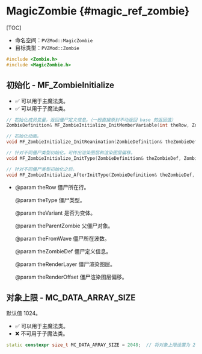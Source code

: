 # MagicZombie {#magic_ref_zombie}

[TOC]

* 命名空间：`PVZMod::MagicZombie`
* 目标类型：`PVZMod::Zombie`

```cpp
#include <Zombie.h>
#include <MagicZombie.h>
```

## 初始化 - MF_ZombieInitialize

* ✅ 可以用于主魔法类。
* ✅ 可以用于子魔法类。

```cpp
// 初始化成员变量，返回僵尸定义信息。（一般直接原封不动返回 base 的返回值）
ZombieDefinition& MF_ZombieInitialize_InitMemberVariable(int theRow, ZombieType theType, bool theVariant, Zombie* theParentZombie, int theFromWave, MagicZombie::ZombieInitialize_InitMemberVariable_t& base);

// 初始化动画。
void MF_ZombieInitialize_InitReanimation(ZombieDefinition& theZombieDef, MagicZombie::ZombieInitialize_InitReanimation_t& base);

// 针对不同僵尸类型初始化，可传出渲染图层和渲染图层偏移。
void MF_ZombieInitialize_InitType(ZombieDefinition& theZombieDef, Zombie* theParentZombie, RenderLayer& theRenderLayer, int& theRenderOffset, MagicZombie::ZombieInitialize_InitType_t& base);

// 针对不同僵尸类型初始化之后。
void MF_ZombieInitialize_AfterInitType(ZombieDefinition& theZombieDef, Zombie* theParentZombie, RenderLayer theRenderLayer, int theRenderOffset, MagicZombie::ZombieInitialize_AfterInitType_t& base);
```

* @param theRow 僵尸所在行。

  @param theType 僵尸类型。

  @param theVariant 是否为变体。

  @param theParentZombie 父僵尸对象。

  @param theFromWave 僵尸所在波数。

  @param theZombieDef 僵尸定义信息。

  @param theRenderLayer 僵尸渲染图层。

  @param theRenderOffset 僵尸渲染图层偏移。

## 对象上限 - MC_DATA_ARRAY_SIZE

默认值 1024。

* ✅ 可以用于主魔法类。
* ❌ 不可用于子魔法类。

```cpp
static constexpr size_t MC_DATA_ARRAY_SIZE = 2048;	// 将对象上限设置为 2048。
```
